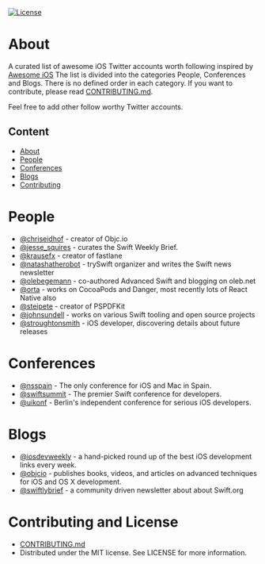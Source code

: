 [![License](http://img.shields.io/badge/license-MIT-green.svg?style=flat)](https://github.com/carolanitz/awesome-ios-twitter/blob/master/LICENSE)

# About

A curated list of awesome iOS Twitter accounts worth following inspired by [Awesome iOS](https://github.com/vsouza/awesome-ios)
The list is divided into the categories People, Conferences and Blogs. There is no defined order in each category. If you want to contribute, please read [CONTRIBUTING.md](https://github.com/carolanitz/Awesome-iOS-Twitter/blob/master/CONTRIBUTING.md).

Feel free to add other follow worthy Twitter accounts.

## Content

* [About](#about)
* [People](#people)
* [Conferences](#conferences)
* [Blogs](#blogs)
* [Contributing](#contributing-and-license)

# People

* [@chriseidhof](https://twitter.com/chriseidhof) - creator of Objc.io
* [@jesse_squires](https://twitter.com/jesse_squires) - curates the Swift Weekly Brief.
* [@krausefx](https://twitter.com/krausefx) - creator of fastlane
* [@natashatherobot](https://twitter.com/natashatherobot) - trySwift organizer and writes the Swift news newsletter
* [@olebegemann](https://twitter.com/olebegemann) - co-authored Advanced Swift and blogging on oleb.net
* [@orta](https://twitter.com/orta) - works on CocoaPods and Danger, most recently lots of React Native also
* [@steipete](https://twitter.com/steipete) - creator of PSPDFKit
* [@johnsundell](https://twitter.com/johnsundell) - works on various Swift tooling and open source projects
* [@stroughtonsmith](https://twitter.com/stroughtonsmith) - iOS developer, discovering details about future releases

# Conferences

* [@nsspain](https://twitter.com/nsspain) - The only conference for iOS and Mac in Spain.
* [@swiftsummit](https://twitter.com/swiftsummit) - The premier Swift conference for developers.
* [@uikonf](https://twitter.com/uikonf) - Berlin's independent conference for serious iOS developers.

# Blogs

* [@iosdevweekly](https://twitter.com/iosdevweekly) - a hand-picked round up of the best iOS development links every week.
* [@objcio](https://twitter.com/objcio) - publishes books, videos, and articles on advanced techniques for iOS and OS X development.
* [@swiftlybrief](https://twitter.com/swiftlybrief) - a community driven newsletter about about Swift.org

# Contributing and License

* [CONTRIBUTING.md](https://github.com/carolanitz/Awesome-iOS-Twitter/blob/master/CONTRIBUTING.md)
* Distributed under the MIT license. See LICENSE for more information.
